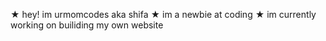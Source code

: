 ★ hey! im urmomcodes aka shifa
★  im a newbie at coding
★ im currently working on builiding my own  website

 
 

<!---
urmomcodes/urmomcodes is a ✨ special ✨ repository because its `README.md` (this file) appears on your GitHub profile.
You can click the Preview link to take a look at your changes.
--->
